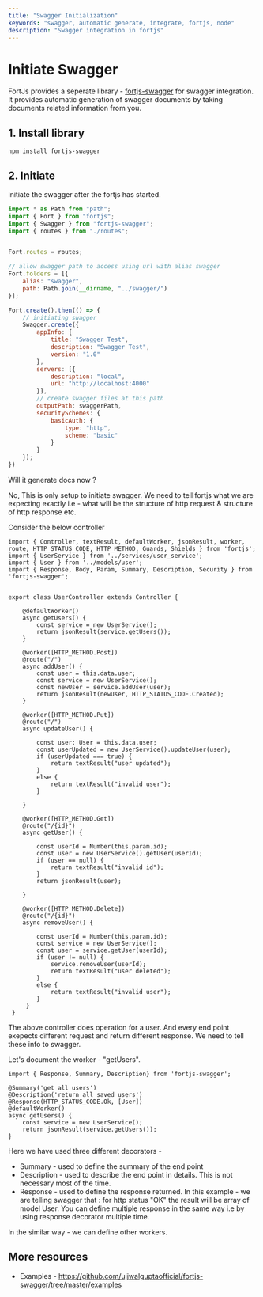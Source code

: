 ```yaml
---
title: "Swagger Initialization"
keywords: "swagger, automatic generate, integrate, fortjs, node"
description: "Swagger integration in fortjs"
---
```


# Initiate Swagger  

FortJs provides a seperate library - [fortjs-swagger](https://github.com/ujjwalguptaofficial/fortjs-swagger) for swagger integration. It provides automatic generation of swagger documents by taking documents related information from you.

##  1. Install library

```
npm install fortjs-swagger
```

## 2. Initiate

initiate the swagger after the fortjs has started.

```javascript
import * as Path from "path";
import { Fort } from "fortjs";
import { Swagger } from "fortjs-swagger";
import { routes } from "./routes";


Fort.routes = routes;

// allow swagger path to access using url with alias swagger
Fort.folders = [{
    alias: "swagger",
    path: Path.join(__dirname, "../swagger/")
}];

Fort.create().then(() => {    
    // initiating swagger 
    Swagger.create({
        appInfo: {
            title: "Swagger Test",
            description: "Swagger Test",
            version: "1.0"
        },
        servers: [{
            description: "local",
            url: "http://localhost:4000"
        }],
        // create swagger files at this path
        outputPath: swaggerPath,
        securitySchemes: {
            basicAuth: {
                type: "http",
                scheme: "basic"
            }
        }
    });
})
```

Will it generate docs now ?

No, This is only setup to initiate swagger. We need to tell fortjs what we are expecting exactly i.e - what will be the structure of http request & structure of http response etc.

Consider the below controller

```
import { Controller, textResult, defaultWorker, jsonResult, worker, route, HTTP_STATUS_CODE, HTTP_METHOD, Guards, Shields } from 'fortjs';
import { UserService } from '../services/user_service';
import { User } from '../models/user';
import { Response, Body, Param, Summary, Description, Security } from 'fortjs-swagger';


export class UserController extends Controller {

    @defaultWorker()
    async getUsers() {
        const service = new UserService();
        return jsonResult(service.getUsers());
    }

    @worker([HTTP_METHOD.Post])
    @route("/")
    async addUser() {
        const user = this.data.user;
        const service = new UserService();
        const newUser = service.addUser(user);
        return jsonResult(newUser, HTTP_STATUS_CODE.Created);
    }

    @worker([HTTP_METHOD.Put])
    @route("/")
    async updateUser() {

        const user: User = this.data.user;
        const userUpdated = new UserService().updateUser(user);
        if (userUpdated === true) {
            return textResult("user updated");
        }
        else {
            return textResult("invalid user");
        }

    }

    @worker([HTTP_METHOD.Get])
    @route("/{id}")
    async getUser() {

        const userId = Number(this.param.id);
        const user = new UserService().getUser(userId);
        if (user == null) {
            return textResult("invalid id");
        }
        return jsonResult(user);

    }

    @worker([HTTP_METHOD.Delete])
    @route("/{id}")
    async removeUser() {

        const userId = Number(this.param.id);
        const service = new UserService();
        const user = service.getUser(userId);
        if (user != null) {
            service.removeUser(userId);
            return textResult("user deleted");
        }
        else {
            return textResult("invalid user");
        }
     }
 }
```

The above controller does operation for a user. And every end point exepects different request and return different response. We need to tell these info to swagger. 
 
Let's document the  worker - "getUsers". 

```
import { Response, Summary, Description} from 'fortjs-swagger';

@Summary('get all users')
@Description('return all saved users') 
@Response(HTTP_STATUS_CODE.Ok, [User])
@defaultWorker()
async getUsers() {
    const service = new UserService();
    return jsonResult(service.getUsers());
}
```

Here we have used three different decorators -

* Summary - used to define the summary of the end point
* Description - used to describe the end point in details. This is not necessary most of the time.
* Response -  used to define the response returned. In this example - we are telling swagger that : for http status "OK" the result will be array of model User. You can define multiple response in the same way i.e by using response decorator multiple time.

In the similar way - we can define other workers.

## More resources

* Examples - https://github.com/ujjwalguptaofficial/fortjs-swagger/tree/master/examples
   